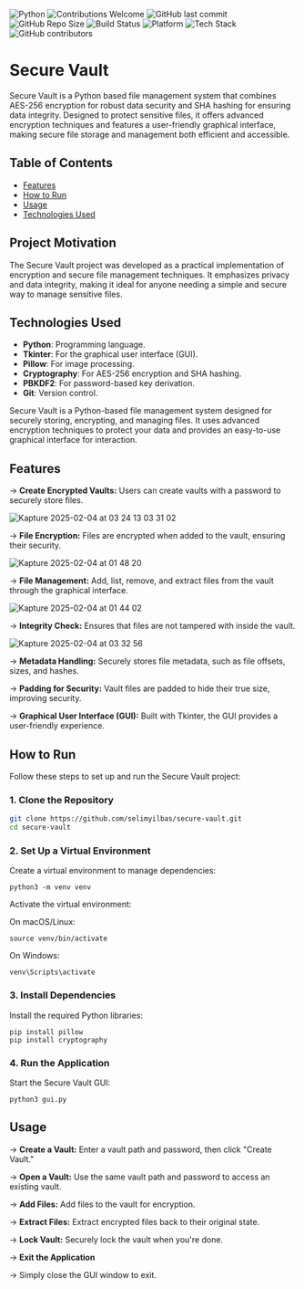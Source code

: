 ![Python](https://img.shields.io/badge/python-3.10-blue)
![Contributions Welcome](https://img.shields.io/badge/contributions-welcome-brightgreen)
![GitHub last commit](https://img.shields.io/github/last-commit/selimyilbas/Secure-Vault)
![GitHub Repo Size](https://img.shields.io/github/repo-size/selimyilbas/Secure-Vault)
![Build Status](https://img.shields.io/badge/build-passing-brightgreen)
![Platform](https://img.shields.io/badge/platform-macOS%20%7C%20Windows%20%7C%20Linux-lightgrey)
![Tech Stack](https://img.shields.io/badge/tech-stack-blueviolet)
![GitHub contributors](https://img.shields.io/github/contributors/selimyilbas/Secure-Vault)
# Secure Vault

Secure Vault is a Python based file management system that combines AES-256 encryption for robust data security and SHA hashing for ensuring data integrity. Designed to protect sensitive files, it offers advanced encryption techniques and features a user-friendly graphical interface, making secure file storage and management both efficient and accessible.




## Table of Contents
- [Features](#features)
- [How to Run](#how-to-run)
- [Usage](#usage)
- [Technologies Used](#technologies-used)


## Project Motivation
The Secure Vault project was developed as a practical implementation of encryption and secure file management techniques. It emphasizes privacy and data integrity, making it ideal for anyone needing a simple and secure way to manage sensitive files.



  ## Technologies Used
- **Python**: Programming language.
- **Tkinter**: For the graphical user interface (GUI).
- **Pillow**: For image processing.
- **Cryptography**: For AES-256 encryption and SHA hashing.
- **PBKDF2**: For password-based key derivation.
- **Git**: Version control.


Secure Vault is a Python-based file management system designed for securely storing, encrypting, and managing files. It uses advanced encryption techniques to protect your data and provides an easy-to-use graphical interface for interaction.

## Features

-> **Create Encrypted Vaults:** Users can create vaults with a password to securely store files.

![Kapture 2025-02-04 at 03 24 13 03 31 02](https://github.com/user-attachments/assets/9e07b2a7-ca5d-4a84-bb9b-8103c0d324b2)

-> **File Encryption:** Files are encrypted when added to the vault, ensuring their security.

![Kapture 2025-02-04 at 01 48 20](https://github.com/user-attachments/assets/55431aeb-fbc0-4d2a-a0ab-c50d723c7809)

-> **File Management:** Add, list, remove, and extract files from the vault through the graphical interface.

![Kapture 2025-02-04 at 01 44 02](https://github.com/user-attachments/assets/b8c53b6c-cbb2-4acb-a0f4-fc779cbc951c)

-> **Integrity Check:** Ensures that files are not tampered with inside the vault.

![Kapture 2025-02-04 at 03 32 56](https://github.com/user-attachments/assets/9ad0fbc6-416f-4feb-8164-8c5d7a70852a)

-> **Metadata Handling:** Securely stores file metadata, such as file offsets, sizes, and hashes.

-> **Padding for Security:** Vault files are padded to hide their true size, improving security.

-> **Graphical User Interface (GUI):** Built with Tkinter, the GUI provides a user-friendly experience.


## How to Run

Follow these steps to set up and run the Secure Vault project:

### 1. Clone the Repository
```bash
git clone https://github.com/selimyilbas/secure-vault.git
cd secure-vault
```


### 2. Set Up a Virtual Environment

Create a virtual environment to manage dependencies:

```
python3 -m venv venv
```


Activate the virtual environment:

On macOS/Linux:

```
source venv/bin/activate
```

On Windows:

```
venv\Scripts\activate
```

### 3. Install Dependencies
Install the required Python libraries:

```
pip install pillow
pip install cryptography
```

### 4. Run the Application
   
Start the Secure Vault GUI:

```
python3 gui.py
```

## Usage

-> **Create a Vault:** Enter a vault path and password, then click "Create Vault."

-> **Open a Vault:** Use the same vault path and password to access an existing vault.

-> **Add Files:** Add files to the vault for encryption.

-> **Extract Files:** Extract encrypted files back to their original state.

-> **Lock Vault:** Securely lock the vault when you're done.

-> **Exit the Application**

-> Simply close the GUI window to exit.





